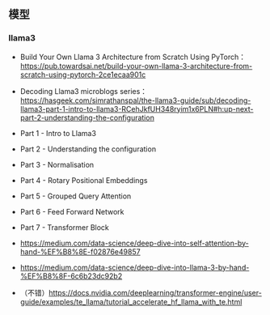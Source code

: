 



## 模型



### llama3

- Build Your Own Llama 3 Architecture from Scratch Using PyTorch：https://pub.towardsai.net/build-your-own-llama-3-architecture-from-scratch-using-pytorch-2ce1ecaa901c


- Decoding Llama3 microblogs series：https://hasgeek.com/simrathanspal/the-llama3-guide/sub/decoding-llama3-part-1-intro-to-llama3-RCehJkfUH348ryim1x6PLN#h:up-next-part-2-understanding-the-configuration

- Part 1 - Intro to Llama3
- Part 2 - Understanding the configuration
- Part 3 - Normalisation
- Part 4 - Rotary Positional Embeddings
- Part 5 - Grouped Query Attention
- Part 6 - Feed Forward Network
- Part 7 - Transformer Block


- https://medium.com/data-science/deep-dive-into-self-attention-by-hand-%EF%B8%8E-f02876e49857
- https://medium.com/data-science/deep-dive-into-llama-3-by-hand-%EF%B8%8F-6c6b23dc92b2

- （不错）https://docs.nvidia.com/deeplearning/transformer-engine/user-guide/examples/te_llama/tutorial_accelerate_hf_llama_with_te.html